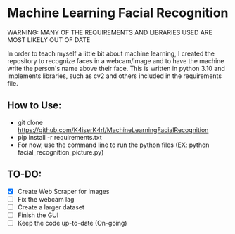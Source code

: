 # Machine Learning Facial Recognition

WARNING: MANY OF THE REQUIREMENTS AND LIBRARIES USED ARE MOST LIKELY OUT OF DATE

In order to teach myself a little bit about machine learning, I created the repository to recognize faces in a webcam/image and to have the machine write the person's name above their face. This is written in python 3.10 and implements libraries, such as cv2 and others included in the requirements file.

## How to Use:
- git clone https://github.com/K4iserK4rl/MachineLearningFacialRecognition
- pip install -r requirements.txt
- For now, use the command line to run the python files (EX: python facial_recognition_picture.py)

## TO-DO:
- [x] Create Web Scraper for Images
- [ ] Fix the webcam lag
- [ ] Create a larger dataset
- [ ] Finish the GUI
- [ ] Keep the code up-to-date (On-going)
